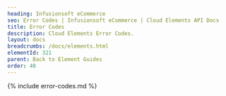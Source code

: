 ```yaml
---
heading: Infusionsoft eCommerce
seo: Error Codes | Infusionsoft eCommerce | Cloud Elements API Docs
title: Error Codes
description: Cloud Elements Error Codes.
layout: docs
breadcrumbs: /docs/elements.html
elementId: 321
parent: Back to Element Guides
order: 40
---
```


{% include error-codes.md %}
